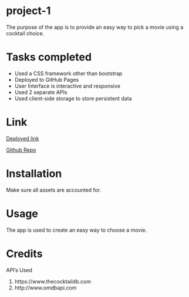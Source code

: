 # project-1
The purpose of the app is to provide an easy way to pick a movie using a cocktail choice. 

# Tasks completed 
<ul> 
<li> Used a CSS framework other than bootstrap </li>
<li>Deployed to GitHub Pages </li>
<li>User Interface is interactive and responsive </li>
<li>Used 2 separate APIs </li>
<li>Used client-side storage to store persistent data </li> 
</ul>


# Link
 
<a href="https://eisforgene.github.io/cocktails-cinema/" target="_blank">Deployed link </a>

<a href="https://github.com/eisforgene/cocktails-cinema" target="_blank"> Github Repo </a>

# Installation 
Make sure all assets are accounted for. 


# Usage 
The app is used to create an easy way to choose a movie.  


# Credits 
API’s Used 
<ol>
<li> https://www.thecocktaildb.com</li>
<li>http://www.omdbapi.com </li>
</ol>